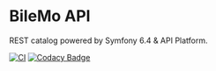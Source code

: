 # BileMo API

REST catalog powered by Symfony 6.4 & API Platform.

[![CI](https://github.com/<ORG>/<REPO>/actions/workflows/ci.yml/badge.svg)](https://github.com/<ORG>/<REPO>/actions/workflows/ci.yml)
[![Codacy Badge](https://app.codacy.com/project/badge/Grade/cce9e0d436f04619b1af9957dce3c193)](https://app.codacy.com/gh/Adrien1988/BileMo_API/dashboard?utm_source=gh&utm_medium=referral&utm_content=&utm_campaign=Badge_grade)
